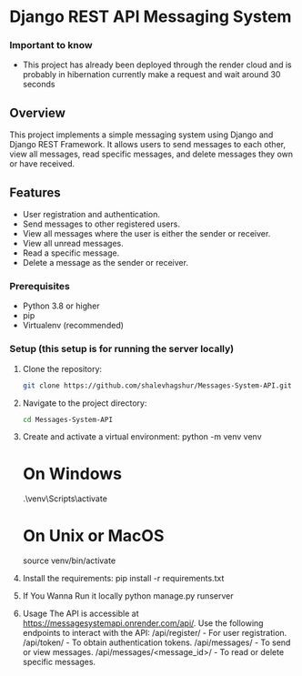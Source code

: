 # Django REST API Messaging System

### Important to know 
- This project has already been deployed through the render cloud and is probably in hibernation currently make a request and wait around 30 seconds 

## Overview

This project implements a simple messaging system using Django and Django REST Framework. It allows users to send messages to each other, view all messages, read specific messages, and delete messages they own or have received.

## Features

- User registration and authentication.
- Send messages to other registered users.
- View all messages where the user is either the sender or receiver.
- View all unread messages.
- Read a specific message.
- Delete a message as the sender or receiver.


### Prerequisites

- Python 3.8 or higher
- pip
- Virtualenv (recommended)


### Setup (this setup is for running the server locally)
1. Clone the repository:
   ```bash
   git clone https://github.com/shalevhagshur/Messages-System-API.git

2. Navigate to the project directory:
    ```bash
    cd Messages-System-API

3. Create and activate a virtual environment:
    python -m venv venv

    # On Windows
    .\venv\Scripts\activate

    # On Unix or MacOS
    source venv/bin/activate

4. Install the requirements:
    pip install -r requirements.txt

5. If You Wanna Run it locally
    python manage.py runserver

6. Usage
The API is accessible at https://messagesystemapi.onrender.com/api/.
Use the following endpoints to interact with the API:
/api/register/ - For user registration.
/api/token/ - To obtain authentication tokens.
/api/messages/ - To send or view messages.
/api/messages/<message_id>/ - To read or delete specific messages.